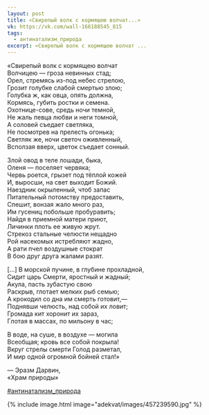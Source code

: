 ```yaml
---
layout: post
title: «Cвирепый волк с кормящею волчат...»
vk: https://vk.com/wall-166188545_815
tags:
  - антинатализм_природа
excerpt: «Свирепый волк с кормящею волчат ...
---
```

«Свирепый волк с кормящею волчат <br>
Волчицею — гроза невинных стад; <br>
Орел, стремясь из-под небес стрелою, <br>
Грозит голубке слабой смертью злою; <br>
Голубка ж, как овца, опять должна, <br>
Кормясь, губить ростки и семена. <br>
Охотнице-сове, средь ночи темной, <br>
Не жаль певца любви и неги томной, <br>
А соловей съедает светляка, <br>
Не посмотрев на прелесть огонька;<br> 
Светляк же, ночи светоч оживленный, <br>
Всползая вверх, цветок съедает сонный. 

Злой овод в теле лошади, быка, <br>
Оленя — поселяет червяка; <br>
Червь роется, грызет под тёплой кожей<br> 
И, выросши, на свет выходит Божий. <br>
Наездник окрыленный, чтоб запас <br>
Питательный потомству предоставить, <br>
Спешит, вонзая жало много раз, <br>
Им гусениц побольше пробуравить; <br>
Найдя в приемной матери приют, <br>
Личинки плоть ее живую жрут. <br>
Стрекоз стальные челюсти нещадно<br> 
Рой насекомых истребляют жадно, <br>
А рати пчел воздушные стократ <br>
В бою друг друга жалами разят. 

\[...\] В морской пучине, в глубине прохладной, <br>
Сидит царь Смерти, яростный и жадный; <br>
Акула, пасть зубастую свою <br>
Раскрыв, глотает мелких рыб семью; <br>
А крокодил со дна им смерть готовит,— <br>
Поднявши челюсть, над собой их ловит; <br>
Громада кит хоронит их зараз, <br>
Глотая в массах, по мильону в час; 

В воде, на суше, в воздухе — могила <br>
Всеобщая; кровь все собой покрыла! <br>
Вкруг стрелы смерти Голод разметал, <br>
И мир одной огромной бойней стал!»

— Эразм Дарвин,<br>
«Храм природы»

[#антинатализм_природа](poisk.html#антинатализм_природа)

{% include image.html image="adekvat/images/457239590.jpg" %}